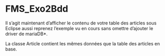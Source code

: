 # FMS_Exo2Bdd

Il s’agit maintenant d’afficher le contenu de votre table des articles sous 
Eclipse aussi reprenez l’exemple vu en cours sans omettre d’ajouter le driver de mariaDB*.

La classe Article contient les mêmes données que la table des articles en base.
